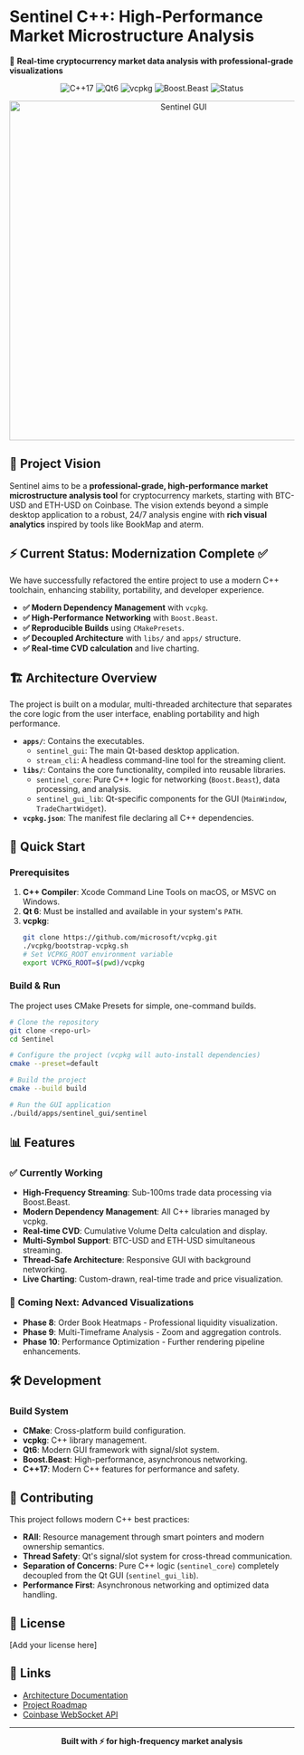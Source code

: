 # Sentinel C++: High-Performance Market Microstructure Analysis

🚀 **Real-time cryptocurrency market data analysis with professional-grade visualizations**

<p align="center">
  <img src="https://img.shields.io/badge/C%2B%2B-17-blue.svg" alt="C++17">
  <img src="https://img.shields.io/badge/Qt-6-green.svg" alt="Qt6">
  <img src="https://img.shields.io/badge/dependencies-vcpkg-blue.svg" alt="vcpkg">
  <img src="https://img.shields.io/badge/networking-Boost.Beast-orange.svg" alt="Boost.Beast">
  <img src="https://img.shields.io/badge/Status-Refactor%20Complete-brightgreen.svg" alt="Status">
</p>

<div align="center">
  <img src="https://github.com/user-attachments/assets/f8691b82-a576-4888-aa94-4b096abc5360" alt="Sentinel GUI" width="600"/>
</div>

## 🎯 Project Vision

Sentinel aims to be a **professional-grade, high-performance market microstructure analysis tool** for cryptocurrency markets, starting with BTC-USD and ETH-USD on Coinbase. The vision extends beyond a simple desktop application to a robust, 24/7 analysis engine with **rich visual analytics** inspired by tools like BookMap and aterm.

## ⚡ Current Status: **Modernization Complete** ✅

We have successfully refactored the entire project to use a modern C++ toolchain, enhancing stability, portability, and developer experience.

- **✅ Modern Dependency Management** with `vcpkg`.
- **✅ High-Performance Networking** with `Boost.Beast`.
- **✅ Reproducible Builds** using `CMakePresets`.
- **✅ Decoupled Architecture** with `libs/` and `apps/` structure.
- **✅ Real-time CVD calculation** and live charting.

## 🏗️ Architecture Overview

The project is built on a modular, multi-threaded architecture that separates the core logic from the user interface, enabling portability and high performance.

- **`apps/`**: Contains the executables.
    - `sentinel_gui`: The main Qt-based desktop application.
    - `stream_cli`: A headless command-line tool for the streaming client.
- **`libs/`**: Contains the core functionality, compiled into reusable libraries.
    - `sentinel_core`: Pure C++ logic for networking (`Boost.Beast`), data processing, and analysis.
    - `sentinel_gui_lib`: Qt-specific components for the GUI (`MainWindow`, `TradeChartWidget`).
- **`vcpkg.json`**: The manifest file declaring all C++ dependencies.

## 🚀 Quick Start

### Prerequisites

1.  **C++ Compiler**: Xcode Command Line Tools on macOS, or MSVC on Windows.
2.  **Qt 6**: Must be installed and available in your system's `PATH`.
3.  **vcpkg**: 
    ```bash
    git clone https://github.com/microsoft/vcpkg.git
    ./vcpkg/bootstrap-vcpkg.sh
    # Set VCPKG_ROOT environment variable
    export VCPKG_ROOT=$(pwd)/vcpkg
    ```

### Build & Run

The project uses CMake Presets for simple, one-command builds.

```bash
# Clone the repository
git clone <repo-url>
cd Sentinel

# Configure the project (vcpkg will auto-install dependencies)
cmake --preset=default

# Build the project
cmake --build build

# Run the GUI application
./build/apps/sentinel_gui/sentinel
```

## 📊 Features

### ✅ **Currently Working**

- **High-Frequency Streaming**: Sub-100ms trade data processing via Boost.Beast.
- **Modern Dependency Management**: All C++ libraries managed by vcpkg.
- **Real-time CVD**: Cumulative Volume Delta calculation and display.
- **Multi-Symbol Support**: BTC-USD and ETH-USD simultaneous streaming.
- **Thread-Safe Architecture**: Responsive GUI with background networking.
- **Live Charting**: Custom-drawn, real-time trade and price visualization.

### 🚧 **Coming Next: Advanced Visualizations**

- **Phase 8**: Order Book Heatmaps - Professional liquidity visualization.
- **Phase 9**: Multi-Timeframe Analysis - Zoom and aggregation controls.
- **Phase 10**: Performance Optimization - Further rendering pipeline enhancements.


## 🛠️ Development

### Build System

- **CMake**: Cross-platform build configuration.
- **vcpkg**: C++ library management.
- **Qt6**: Modern GUI framework with signal/slot system.
- **Boost.Beast**: High-performance, asynchronous networking.
- **C++17**: Modern C++ features for performance and safety.

## 🤝 Contributing

This project follows modern C++ best practices:
- **RAII**: Resource management through smart pointers and modern ownership semantics.
- **Thread Safety**: Qt's signal/slot system for cross-thread communication.
- **Separation of Concerns**: Pure C++ logic (`sentinel_core`) completely decoupled from the Qt GUI (`sentinel_gui_lib`).
- **Performance First**: Asynchronous networking and optimized data handling.

## 📝 License

[Add your license here]

## 🔗 Links

- [Architecture Documentation](docs/ARCHITECTURE.md)
- [Project Roadmap](docs/PROJECT_PLAN.md)
- [Coinbase WebSocket API](https://docs.cloud.coinbase.com/exchange/docs/websocket-overview)

---

<p align="center">
  <strong>Built with ⚡ for high-frequency market analysis</strong>
</p>
